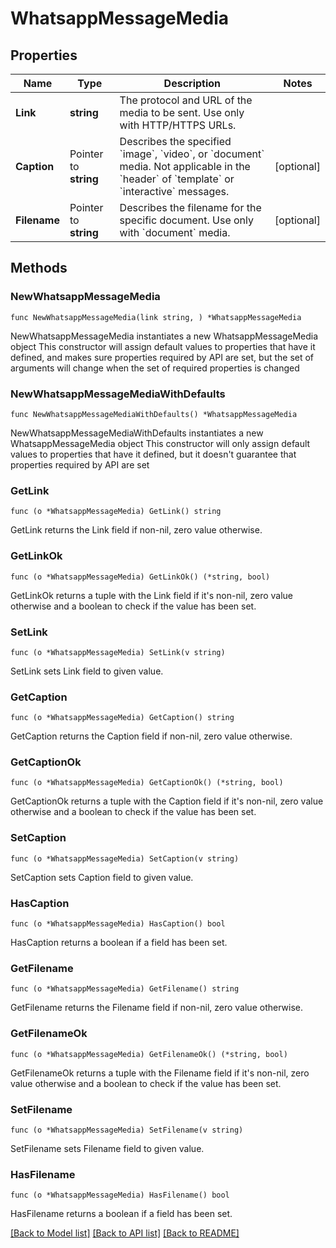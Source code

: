 # WhatsappMessageMedia

## Properties

Name | Type | Description | Notes
------------ | ------------- | ------------- | -------------
**Link** | **string** | The protocol and URL of the media to be sent. Use only with HTTP/HTTPS URLs. | 
**Caption** | Pointer to **string** | Describes the specified &#x60;image&#x60;, &#x60;video&#x60;, or &#x60;document&#x60; media. Not applicable in the &#x60;header&#x60; of &#x60;template&#x60; or &#x60;interactive&#x60; messages. | [optional] 
**Filename** | Pointer to **string** | Describes the filename for the specific document. Use only with &#x60;document&#x60; media. | [optional] 

## Methods

### NewWhatsappMessageMedia

`func NewWhatsappMessageMedia(link string, ) *WhatsappMessageMedia`

NewWhatsappMessageMedia instantiates a new WhatsappMessageMedia object
This constructor will assign default values to properties that have it defined,
and makes sure properties required by API are set, but the set of arguments
will change when the set of required properties is changed

### NewWhatsappMessageMediaWithDefaults

`func NewWhatsappMessageMediaWithDefaults() *WhatsappMessageMedia`

NewWhatsappMessageMediaWithDefaults instantiates a new WhatsappMessageMedia object
This constructor will only assign default values to properties that have it defined,
but it doesn't guarantee that properties required by API are set

### GetLink

`func (o *WhatsappMessageMedia) GetLink() string`

GetLink returns the Link field if non-nil, zero value otherwise.

### GetLinkOk

`func (o *WhatsappMessageMedia) GetLinkOk() (*string, bool)`

GetLinkOk returns a tuple with the Link field if it's non-nil, zero value otherwise
and a boolean to check if the value has been set.

### SetLink

`func (o *WhatsappMessageMedia) SetLink(v string)`

SetLink sets Link field to given value.


### GetCaption

`func (o *WhatsappMessageMedia) GetCaption() string`

GetCaption returns the Caption field if non-nil, zero value otherwise.

### GetCaptionOk

`func (o *WhatsappMessageMedia) GetCaptionOk() (*string, bool)`

GetCaptionOk returns a tuple with the Caption field if it's non-nil, zero value otherwise
and a boolean to check if the value has been set.

### SetCaption

`func (o *WhatsappMessageMedia) SetCaption(v string)`

SetCaption sets Caption field to given value.

### HasCaption

`func (o *WhatsappMessageMedia) HasCaption() bool`

HasCaption returns a boolean if a field has been set.

### GetFilename

`func (o *WhatsappMessageMedia) GetFilename() string`

GetFilename returns the Filename field if non-nil, zero value otherwise.

### GetFilenameOk

`func (o *WhatsappMessageMedia) GetFilenameOk() (*string, bool)`

GetFilenameOk returns a tuple with the Filename field if it's non-nil, zero value otherwise
and a boolean to check if the value has been set.

### SetFilename

`func (o *WhatsappMessageMedia) SetFilename(v string)`

SetFilename sets Filename field to given value.

### HasFilename

`func (o *WhatsappMessageMedia) HasFilename() bool`

HasFilename returns a boolean if a field has been set.


[[Back to Model list]](../README.md#documentation-for-models) [[Back to API list]](../README.md#documentation-for-api-endpoints) [[Back to README]](../README.md)


